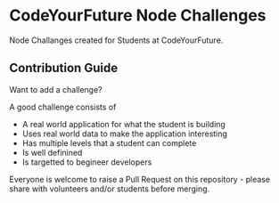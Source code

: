 # CodeYourFuture Node Challenges

Node Challanges created for Students at CodeYourFuture.

## Contribution Guide

Want to add a challenge?

A good challenge consists of

- A real world application for what the student is building
- Uses real world data to make the application interesting
- Has multiple levels that a student can complete
- Is well definined
- Is targetted to begineer developers

Everyone is welcome to raise a Pull Request on this repository - please share with volunteers and/or students before merging.

